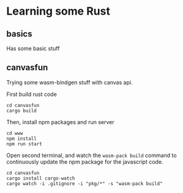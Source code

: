 # Learning some Rust
## basics
Has some basic stuff

## canvasfun
Trying some wasm-bindgen stuff with canvas api.

First build rust code
```
cd canvasfun
cargo build
```

Then, install npm packages and run server
```
cd www
npm install
npm run start
```

Open second terminal, and watch the `wasm-pack build` command to continuously update the npm package for the javascript code.
```
cd canvasfun
cargo install cargo-watch
cargo watch -i .gitignore -i "pkg/*" -s "wasm-pack build"
```

